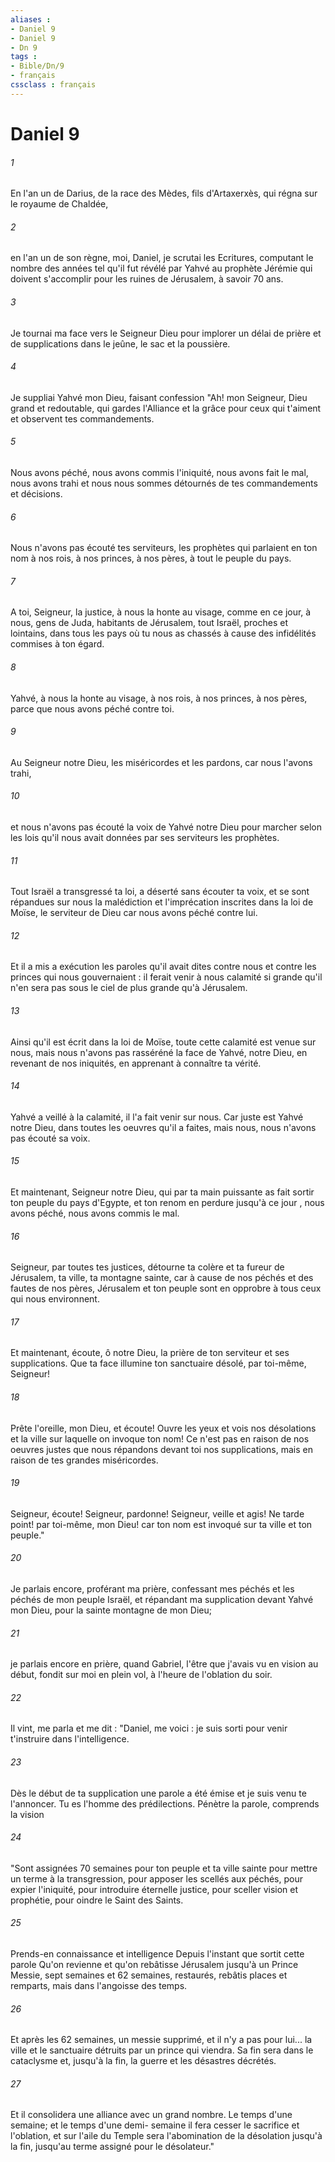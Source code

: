 ```yaml
---
aliases : 
- Daniel 9
- Daniel 9
- Dn 9
tags : 
- Bible/Dn/9
- français
cssclass : français
---
```


# Daniel 9

###### 1
En l'an un de Darius, de la race des Mèdes, fils d'Artaxerxès, qui régna sur le royaume de Chaldée,
###### 2
en l'an un de son règne, moi, Daniel, je scrutai les Ecritures, computant le nombre des années tel qu'il fut révélé par Yahvé au prophète Jérémie qui doivent s'accomplir pour les ruines de Jérusalem, à savoir 70 ans.
###### 3
Je tournai ma face vers le Seigneur Dieu pour implorer un délai de prière et de supplications dans le jeûne, le sac et la poussière.
###### 4
Je suppliai Yahvé mon Dieu, faisant confession "Ah! mon Seigneur, Dieu grand et redoutable, qui gardes l'Alliance et la grâce pour ceux qui t'aiment et observent tes commandements.
###### 5
Nous avons péché, nous avons commis l'iniquité, nous avons fait le mal, nous avons trahi et nous nous sommes détournés de tes commandements et décisions.
###### 6
Nous n'avons pas écouté tes serviteurs, les prophètes qui parlaient en ton nom à nos rois, à nos princes, à nos pères, à tout le peuple du pays.
###### 7
A toi, Seigneur, la justice, à nous la honte au visage, comme en ce jour, à nous, gens de Juda, habitants de Jérusalem, tout Israël, proches et lointains, dans tous les pays où tu nous as chassés à cause des infidélités commises à ton égard.
###### 8
Yahvé, à nous la honte au visage, à nos rois, à nos princes, à nos pères, parce que nous avons péché contre toi.
###### 9
Au Seigneur notre Dieu, les miséricordes et les pardons, car nous l'avons trahi,
###### 10
et nous n'avons pas écouté la voix de Yahvé notre Dieu pour marcher selon les lois qu'il nous avait données par ses serviteurs les prophètes.
###### 11
Tout Israël a transgressé ta loi, a déserté sans écouter ta voix, et se sont répandues sur nous la malédiction et l'imprécation inscrites dans la loi de Moïse, le serviteur de Dieu car nous avons péché contre lui.
###### 12
Et il a mis a exécution les paroles qu'il avait dites contre nous et contre les princes qui nous gouvernaient : il ferait venir à nous calamité si grande qu'il n'en sera pas sous le ciel de plus grande qu'à Jérusalem.
###### 13
Ainsi qu'il est écrit dans la loi de Moïse, toute cette calamité est venue sur nous, mais nous n'avons pas rasséréné la face de Yahvé, notre Dieu, en revenant de nos iniquités, en apprenant à connaître ta vérité.
###### 14
Yahvé a veillé à la calamité, il l'a fait venir sur nous. Car juste est Yahvé notre Dieu, dans toutes les oeuvres qu'il a faites, mais nous, nous n'avons pas écouté sa voix.
###### 15
Et maintenant, Seigneur notre Dieu, qui par ta main puissante as fait sortir ton peuple du pays d'Egypte, et ton renom en perdure jusqu'à ce jour , nous avons péché, nous avons commis le mal.
###### 16
Seigneur, par toutes tes justices, détourne ta colère et ta fureur de Jérusalem, ta ville, ta montagne sainte, car à cause de nos péchés et des fautes de nos pères, Jérusalem et ton peuple sont en opprobre à tous ceux qui nous environnent.
###### 17
Et maintenant, écoute, ô notre Dieu, la prière de ton serviteur et ses supplications. Que ta face illumine ton sanctuaire désolé, par toi-même, Seigneur!
###### 18
Prête l'oreille, mon Dieu, et écoute! Ouvre les yeux et vois nos désolations et la ville sur laquelle on invoque ton nom! Ce n'est pas en raison de nos oeuvres justes que nous répandons devant toi nos supplications, mais en raison de tes grandes miséricordes.
###### 19
Seigneur, écoute! Seigneur, pardonne! Seigneur, veille et agis! Ne tarde point! par toi-même, mon Dieu! car ton nom est invoqué sur ta ville et ton peuple."
###### 20
Je parlais encore, proférant ma prière, confessant mes péchés et les péchés de mon peuple Israël, et répandant ma supplication devant Yahvé mon Dieu, pour la sainte montagne de mon Dieu;
###### 21
je parlais encore en prière, quand Gabriel, l'être que j'avais vu en vision au début, fondit sur moi en plein vol, à l'heure de l'oblation du soir.
###### 22
Il vint, me parla et me dit : "Daniel, me voici : je suis sorti pour venir t'instruire dans l'intelligence.
###### 23
Dès le début de ta supplication une parole a été émise et je suis venu te l'annoncer. Tu es l'homme des prédilections. Pénètre la parole, comprends la vision
###### 24
"Sont assignées 70 semaines pour ton peuple et ta ville sainte pour mettre un terme à la transgression, pour apposer les scellés aux péchés, pour expier l'iniquité, pour introduire éternelle justice, pour sceller vision et prophétie, pour oindre le Saint des Saints.
###### 25
Prends-en connaissance et intelligence Depuis l'instant que sortit cette parole Qu'on revienne et qu'on rebâtisse Jérusalem jusqu'à un Prince Messie, sept semaines et 62 semaines, restaurés, rebâtis places et remparts, mais dans l'angoisse des temps.
###### 26
Et après les 62 semaines, un messie supprimé, et il n'y a pas pour lui... la ville et le sanctuaire détruits par un prince qui viendra. Sa fin sera dans le cataclysme et, jusqu'à la fin, la guerre et les désastres décrétés.
###### 27
Et il consolidera une alliance avec un grand nombre. Le temps d'une semaine; et le temps d'une demi- semaine il fera cesser le sacrifice et l'oblation, et sur l'aile du Temple sera l'abomination de la désolation jusqu'à la fin, jusqu'au terme assigné pour le désolateur."

